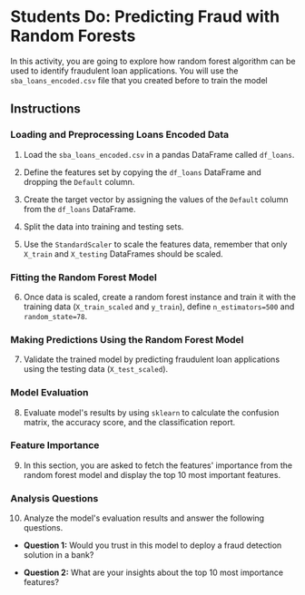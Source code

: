 # Students Do: Predicting Fraud with Random Forests

In this activity, you are going to explore how random forest algorithm can be used to identify fraudulent loan applications. You will use the `sba_loans_encoded.csv` file that you created before to train the model

## Instructions

### Loading and Preprocessing Loans Encoded Data

1. Load the `sba_loans_encoded.csv` in a pandas DataFrame called `df_loans`.

2. Define the features set by copying the `df_loans` DataFrame and dropping the `Default` column.

3. Create the target vector by assigning the values of the `Default` column from the `df_loans` DataFrame.

4. Split the data into training and testing sets.

5. Use the `StandardScaler` to scale the features data, remember that only `X_train` and `X_testing` DataFrames should be scaled.

### Fitting the Random Forest Model

6. Once data is scaled, create a random forest instance and train it with the training data (`X_train_scaled` and `y_train`), define `n_estimators=500` and `random_state=78`.

### Making Predictions Using the Random Forest Model

7. Validate the trained model by predicting fraudulent loan applications using the testing data (`X_test_scaled`).

### Model Evaluation

8. Evaluate model's results by using `sklearn` to calculate the confusion matrix, the accuracy score, and the classification report.

### Feature Importance

9. In this section, you are asked to fetch the features' importance from the random forest model and display the top 10 most important features.

### Analysis Questions

10. Analyze the model's evaluation results and answer the following questions.

* **Question 1:** Would you trust in this model to deploy a fraud detection solution in a bank?

* **Question 2:** What are your insights about the top 10 most importance features?
